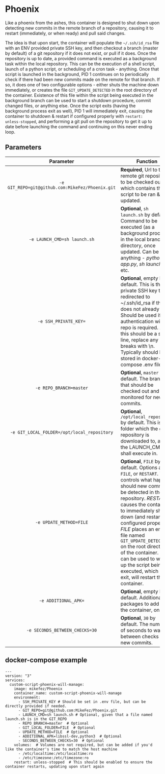 # Phoenix
Like a phoenix from the ashes, this container is designed to shut down upon detecting new commits in the remote branch of a repository, causing it to restart (immediately, or when ready) and pull said changes.

The idea is that upon start, the container will populate the `~/.ssh/id_rsa` file with an ENV provided private SSH key, and then checkout a branch (master by default) of a git repository if it does not exist, or pull if it does. Once the repository is up to date, a provided command is executed as a background task within the local repository. This can be the execution of a shell script, launch of a python script, or scheduling of a cron task - anything. Once that script is launched in the background, PID 1 continues on to periodically check if there had been new commits made on the remote for that branch. If so, it does one of two configurable options - either shuts the machine down immediately, or creates the file `GIT_UPDATE_DETECTED` in the root directory of the container. Existence of this file within the script being executed in the background branch can be used to start a shutdown procedure, commit changed files, or anything else. Once the script exits (having the background process exit as well), PID 1 will immediately exit, causing the container to shutdown & restart if configured properly with `restart: unless-stopped`, and performing a git pull on the repository to get it up to date before launching the command and continuing on this never ending loop.

## Parameters

| Parameter | Function |
| :----: | --- |
| `-e GIT_REPO=git@github.com:MikeFez/Phoenix.git` | **Required**, Url to the remote git repository to be checked out, which contains the script to be ran & updated. |
| `-e LAUNCH_CMD=sh launch.sh` | **Optional**, `sh launch.sh` by default. Command to be executed (as a background process) in the local branches directory, once updated. Can be anything - _python3 app.py_, _sh launch.sh_, etc. |
| `-e SSH_PRIVATE_KEY=` | **Optional**, empty by default. This is the private SSH key that is redirected to ~/.ssh/id_rsa if the file does not already exist. Should be used if authentication with git repo is required. As this should be a single line, replace any line breaks with \n. Typically should be stored in docker-compose .env file.  |
| `-e REPO_BRANCH=master` | **Optional**, `master` by default. The branch that should be checked out and monitored for new commits. |
| `-e GIT_LOCAL_FOLDER=/opt/local_repository` | **Optional**, `/opt/local_repository` by default. This is the folder which the git repository is downloaded to, and the LAUNCH_CMD shall execute in. |
| `-e UPDATE_METHOD=FILE` | **Optional**, `FILE` by default. Options are `FILE`, or `RESTART`. This controls what happens should new commits be detected in the repository. _RESTART_ causes the container to immediately shut down (and restarted if configured properly), _FILE_ places an empty file named `GIT_UPDATE_DETECTED` on the root directory of the container. This can be used to wrap up the script being executed, which upon exit, will restart the container. |
| `-e ADDITIONAL_APK=` | **Optional**, empty by default. Additional packages to add to the container, on start. |
| `-e SECONDS_BETWEEN_CHECKS=30` | **Optional**, `30` by default. The number of seconds to wait in between checks for new commits. |

## docker-compose example

```
---
version: "3"
services:
  custom-script-phoenix-will-manage:
    image: mikefez/Phoenix
    container_name: custom-script-phoenix-will-manage
    environment:
      - SSH_PRIVATE_KEY # Should be set in .env file, but can be directly provided if needed.
      - GIT_REPO=git@github.com:MikeFez/Phoenix.git
      - LAUNCH_CMD=sh launch.sh # Optional, given that a file named launch.sh is in the GIT_REPO
      - REPO_BRANCH=master  # Optional
      - GIT_LOCAL_FOLDER=FILE  # Optional
      - UPDATE_METHOD=FILE  # Optional
      - ADDITIONAL_APK=libssl-dev,python3  # Optional
      - SECONDS_BETWEEN_CHECKS=30  # Optional
    volumes:  # Volumes are not required, but can be added if you'd like the container's time to match the host machine
      - /etc/localtime:/etc/localtime:ro 
      - /etc/timezone:/etc/timezone:ro
    restart: unless-stopped  # This should be enabled to ensure the container restarts, updating upon start again
```
